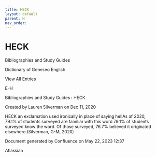 ```yaml
---
title: HECK
layout: default
parent: H
nav_order:
---
```


# HECK

Bibliographies and Study Guides

Dictionary of Geneseo English

View All Entries

E-H

Bibliographies and Study Guides : HECK

Created by  Lauren Silverman on Dec 11, 2020

HECK an exclamation used ironically in place of saying hellAs of 2020, 79.1% of students surveyed are familiar with this word.79.1% of students surveyed know the word. Of those surveyed, 76.7% believed it originated elsewhere.(Silverman, G-M, 2020)

Document generated by Confluence on May 22, 2023 12:37

Atlassian

